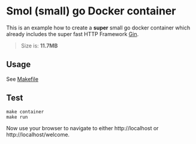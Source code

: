 # Smol (small) go Docker container

This is an example how to create a **super** small go docker container which already
includes the super fast HTTP Framework [Gin](https://github.com/gin-gonic/gin/).

> Size is: **11.7MB**

## Usage

See [Makefile](Makefile)

## Test

```
make container
make run
```

Now use your browser to navigate to either http://localhost or http://localhost/welcome.
